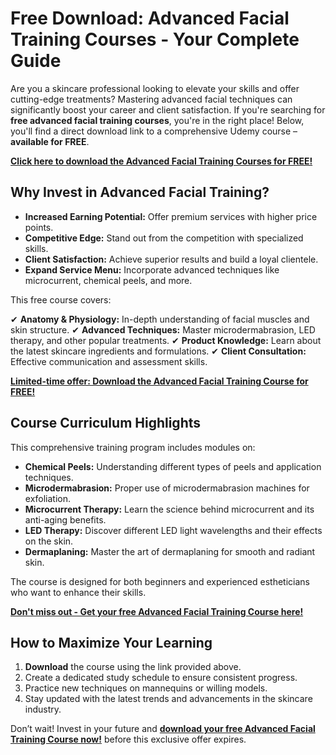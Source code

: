 # Free Download: Advanced Facial Training Courses - Your Complete Guide

Are you a skincare professional looking to elevate your skills and offer cutting-edge treatments? Mastering advanced facial techniques can significantly boost your career and client satisfaction. If you're searching for **free advanced facial training courses**, you're in the right place! Below, you'll find a direct download link to a comprehensive Udemy course – **available for FREE**.

[**Click here to download the Advanced Facial Training Courses for FREE!**](https://udemywork.com/advanced-facial-training-courses)

## Why Invest in Advanced Facial Training?

*   **Increased Earning Potential:** Offer premium services with higher price points.
*   **Competitive Edge:** Stand out from the competition with specialized skills.
*   **Client Satisfaction:** Achieve superior results and build a loyal clientele.
*   **Expand Service Menu:** Incorporate advanced techniques like microcurrent, chemical peels, and more.

This free course covers:

✔ **Anatomy & Physiology:** In-depth understanding of facial muscles and skin structure.
✔ **Advanced Techniques:** Master microdermabrasion, LED therapy, and other popular treatments.
✔ **Product Knowledge:** Learn about the latest skincare ingredients and formulations.
✔ **Client Consultation:** Effective communication and assessment skills.

[**Limited-time offer: Download the Advanced Facial Training Course for FREE!**](https://udemywork.com/advanced-facial-training-courses)

## Course Curriculum Highlights

This comprehensive training program includes modules on:

*   **Chemical Peels:** Understanding different types of peels and application techniques.
*   **Microdermabrasion:** Proper use of microdermabrasion machines for exfoliation.
*   **Microcurrent Therapy:** Learn the science behind microcurrent and its anti-aging benefits.
*   **LED Therapy:** Discover different LED light wavelengths and their effects on the skin.
*   **Dermaplaning:** Master the art of dermaplaning for smooth and radiant skin.

The course is designed for both beginners and experienced estheticians who want to enhance their skills.

[**Don't miss out - Get your free Advanced Facial Training Course here!**](https://udemywork.com/advanced-facial-training-courses)

## How to Maximize Your Learning

1.  **Download** the course using the link provided above.
2.  Create a dedicated study schedule to ensure consistent progress.
3.  Practice new techniques on mannequins or willing models.
4.  Stay updated with the latest trends and advancements in the skincare industry.

Don’t wait! Invest in your future and **[download your free Advanced Facial Training Course now!](https://udemywork.com/advanced-facial-training-courses)** before this exclusive offer expires.
